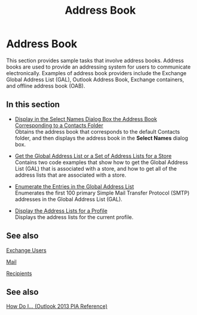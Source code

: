 ﻿---
title: Address Book
TOCTitle: Address Book
ms:assetid: 1677a3d3-3994-49b6-ba31-e41f2a2e1e2f
ms:mtpsurl: https://msdn.microsoft.com/en-us/library/Ff184590(v=office.15)
ms:contentKeyID: 55119798
ms.date: 07/24/2014
mtps_version: v=office.15
---

# Address Book

This section provides sample tasks that involve address books. Address books are used to provide an addressing system for users to communicate electronically. Examples of address book providers include the Exchange Global Address List (GAL), Outlook Address Book, Exchange containers, and offline address book (OAB).

## In this section

  - [Display in the Select Names Dialog Box the Address Book Corresponding to a Contacts Folder](how-to-display-in-the-select-names-dialog-box-the-address-book-corresponding-to-a-contacts-folder.md)  
    Obtains the address book that corresponds to the default Contacts folder, and then displays the address book in the **Select Names** dialog box.

  - [Get the Global Address List or a Set of Address Lists for a Store](how-to-get-the-global-address-list-or-a-set-of-address-lists-for-a-store.md)  
    Contains two code examples that show how to get the Global Address List (GAL) that is associated with a store, and how to get all of the address lists that are associated with a store.

  - [Enumerate the Entries in the Global Address List](how-to-enumerate-the-entries-in-the-global-address-list.md)  
    Enumerates the first 100 primary Simple Mail Transfer Protocol (SMTP) addresses in the Global Address List (GAL).

  - [Display the Address Lists for a Profile](how-to-display-the-address-lists-for-a-profile.md)  
    Displays the address lists for the current profile.

## See also

[Exchange Users](exchange-users.md)

[Mail](mail.md)

[Recipients](recipients.md)

## See also



[How Do I... (Outlook 2013 PIA Reference)](how-do-i-outlook-2013-pia-reference.md)


